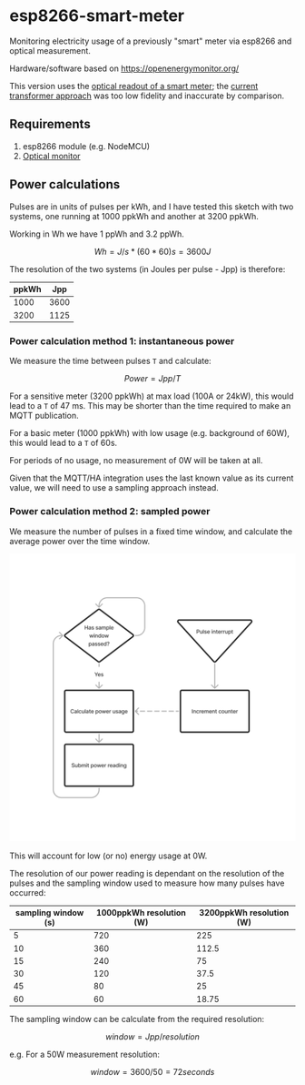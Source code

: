 # esp8266-smart-meter

Monitoring electricity usage of a previously "smart" meter via esp8266 and optical measurement.

Hardware/software based on https://openenergymonitor.org/

This version uses the [optical readout of a smart meter](https://learn.openenergymonitor.org/electricity-monitoring/pulse-counting/introduction-to-pulse-counting); the [current transformer approach](https://learn.openenergymonitor.org/electricity-monitoring/ct-sensors/introduction) was too low fidelity and inaccurate by comparison.

## Requirements

1. esp8266 module (e.g. NodeMCU)
2. [Optical monitor](https://shop.openenergymonitor.com/optical-utility-meter-led-pulse-sensor/)

## Power calculations

Pulses are in units of pulses per kWh, and I have tested this sketch with two systems, one running at 1000 ppkWh and another at 3200 ppkWh.

Working in Wh we have 1 ppWh and 3.2 ppWh.

$$Wh = J/s * (60*60)s = 3600J$$

The resolution of the two systems (in Joules per pulse - Jpp) is therefore:

ppkWh|Jpp
---|---
1000|3600
3200|1125

### Power calculation method 1: instantaneous power

We measure the time between pulses `T` and calculate:

$$Power = Jpp / T$$

For a sensitive meter (3200 ppkWh) at max load (100A or 24kW), this would lead to a `T` of 47 ms. This may be shorter than the time required to make an MQTT publication.

For a basic meter (1000 ppkWh) with low usage (e.g. background of 60W), this would lead to a `T` of 60s.

For periods of no usage, no measurement of 0W will be taken at all.

Given that the MQTT/HA integration uses the last known value as its current value, we will need to use a sampling approach instead.

### Power calculation method 2: sampled power

We measure the number of pulses in a fixed time window, and calculate the average power over the time window.

![Flowchart](esp8266-smart-meter.png)

This will account for low (or no) energy usage at 0W.

The resolution of our power reading is dependant on the resolution of the pulses and the sampling window used to measure how many pulses have occurred:

sampling window (s)|1000ppkWh resolution (W)|3200ppkWh resolution (W)
---|---|---
5|720|225
10|360|112.5
15|240|75
30|120|37.5
45|80|25
60|60|18.75

The sampling window can be calculate from the required resolution:

$$window = Jpp / resolution $$

e.g. For a 50W measurement resolution:

$$window = 3600 / 50  = 72 seconds$$
